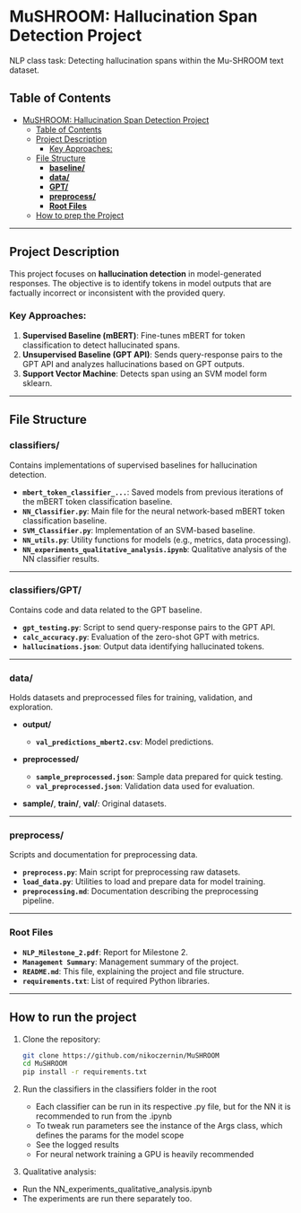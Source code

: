 # MuSHROOM: Hallucination Span Detection Project
NLP class task: Detecting hallucination spans within the Mu-SHROOM text dataset.

## Table of Contents
<!-- TOC -->
* [MuSHROOM: Hallucination Span Detection Project](#mushroom--hallucination-span-detection-project)
  * [Table of Contents](#table-of-contents)
  * [Project Description](#project-description)
    * [Key Approaches:](#key-approaches-)
  * [File Structure](#file-structure)
    * [**baseline/**](#baseline)
    * [**data/**](#data)
    * [**GPT/**](#gpt)
    * [**preprocess/**](#preprocess)
    * [**Root Files**](#root-files)
  * [How to prep the Project](#how-to-prep-the-project)
<!-- TOC -->

---

## Project Description

This project focuses on **hallucination detection** in model-generated responses. The objective is to identify tokens in model outputs that are factually incorrect or inconsistent with the provided query. 

### Key Approaches:
1. **Supervised Baseline (mBERT)**: Fine-tunes mBERT for token classification to detect hallucinated spans.
2. **Unsupervised Baseline (GPT API)**: Sends query-response pairs to the GPT API and analyzes hallucinations based on GPT outputs.
3. **Support Vector Machine**: Detects span using an SVM model form sklearn.

---

## File Structure

### **classifiers/**
Contains implementations of supervised baselines for hallucination detection.

- **`mbert_token_classifier_...`**: Saved models from previous iterations of the mBERT token classification baseline.
- **`NN_Classifier.py`**: Main file for the neural network-based mBERT token classification baseline.
- **`SVM_Classifier.py`**: Implementation of an SVM-based baseline.
- **`NN_utils.py`**: Utility functions for models (e.g., metrics, data processing).
- **`NN_experiments_qualitative_analysis.ipynb`**: Qualitative analysis of the NN classifier results.

---

### **classifiers/GPT/**
Contains code and data related to the GPT baseline.

- **`gpt_testing.py`**: Script to send query-response pairs to the GPT API.
- **`calc_accuracy.py`**: Evaluation of the zero-shot GPT with metrics.
- **`hallucinations.json`**: Output data identifying hallucinated tokens.

---

### **data/**
Holds datasets and preprocessed files for training, validation, and exploration.

- **output/**
  - **`val_predictions_mbert2.csv`**: Model predictions.

- **preprocessed/**
  - **`sample_preprocessed.json`**: Sample data prepared for quick testing.
  - **`val_preprocessed.json`**: Validation data used for evaluation.

- **sample/**, **train/**, **val/**: Original datasets.

---

### **preprocess/**
Scripts and documentation for preprocessing data.

- **`preprocess.py`**: Main script for preprocessing raw datasets.
- **`load_data.py`**: Utilities to load and prepare data for model training.
- **`preprocessing.md`**: Documentation describing the preprocessing pipeline.

---

### **Root Files**
- **`NLP_Milestone_2.pdf`**: Report for Milestone 2.
- **`Management Summary`**: Management summary of the project.
- **`README.md`**: This file, explaining the project and file structure.
- **`requirements.txt`**: List of required Python libraries.

---

## How to run the project

1. Clone the repository:
   ```bash
   git clone https://github.com/nikoczernin/MuSHROOM
   cd MuSHROOM
   pip install -r requirements.txt
   ```
2. Run the classifiers in the classifiers folder in the root
   - Each classifier can be run in its respective .py file, but for the NN it is recommended to run from the .ipynb
   - To tweak run parameters see the instance of the Args class, which defines the params for the model scope
   - See the logged results
   - For neural network training a GPU is heavily recommended

3.  Qualitative analysis:
   - Run the NN_experiments_qualitative_analysis.ipynb
   - The experiments are run there separately too.